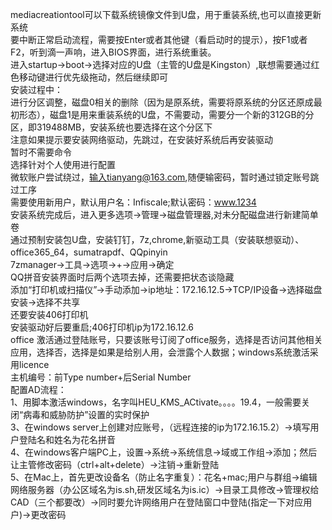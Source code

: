 mediacreationtool可以下载系统镜像文件到U盘，用于重装系统,也可以直接更新系统<br>
要中断正常启动流程，需要按Enter或者其他键（看启动时的提示），按F1或者F2，听到滴一声响，进入BIOS界面，进行系统重装。<br>
进入startup->boot->选择对应的U盘（主管的U盘是Kingston）,联想需要通过红色移动键进行优先级拖动，然后继续即可<br>
安装过程中：<br>
进行分区调整，磁盘0相关的删除（因为是原系统，需要将原系统的分区还原成最初形态），磁盘1是用来重装系统的U盘，不需要动，需要分一个新的312GB的分区，即319488MB，安装系统也要选择在这个分区下<br>
注意如果提示要安装网络驱动，先跳过，在安装好系统后再安装驱动<br>
暂时不需要命令<br>
选择针对个人使用进行配置<br>
微软账户尝试绕过，输入tianyang@163.com,随便输密码，暂时通过锁定账号跳过工序<br>
需要使用新用户，默认用户名：Infiscale;默认密码：www.1234<br>
安装系统完成后，进入更多选项->管理->磁盘管理器,对未分配磁盘进行新建简单卷<br>
通过预制安装包U盘，安装钉钉，7z,chrome,新驱动工具（安装联想驱动）、office365_64，sumatrapdf、QQpinyin<br>
7zmanager->工具->选项->+->应用->确定<br>
QQ拼音安装界面时后两个选项去掉，还需要把状态谈隐藏<br>
添加“打印机或扫描仪”->手动添加->ip地址：172.16.12.5->TCP/IP设备->选择磁盘安装->选择不共享<br>
还要安装406打印机<br>
安装驱动好后要重启;406打印机ip为172.16.12.6<br>
office 激活通过登陆账号，只要该账号订阅了office服务，选择是否访问其他相关应用，选择否，选择是如果是给别人用，会泄露个人数据；windows系统激活采用licence<br>
主机编号：前Type number+后Serial Number<br>
配置AD流程：<br>
1、用脚本激活windows，名字叫HEU_KMS_ACtivate。。。。19.4，一般需要关闭“病毒和威胁防护”设置的实时保护<br>
3、在windows server上创建对应账号，（远程连接的ip为172.16.15.2）->填写用户登陆名和姓名为花名拼音<br>
4、在windows客户端PC上，设置->系统->系统信息->域或工作组->添加；然后让主管修改密码（ctrl+alt+delete）->注销->重新登陆<br>
5、在Mac上，首先更改设备名（防止名字重复）：花名+mac;用户与群组->编辑网络服务器（办公区域名为is.sh,研发区域名为is.ic）->目录工具修改->管理权给CAD（三个都要改）->同时要允许网络用户在登陆窗口中登陆(指定一下对应用户)->更改密码<br>
